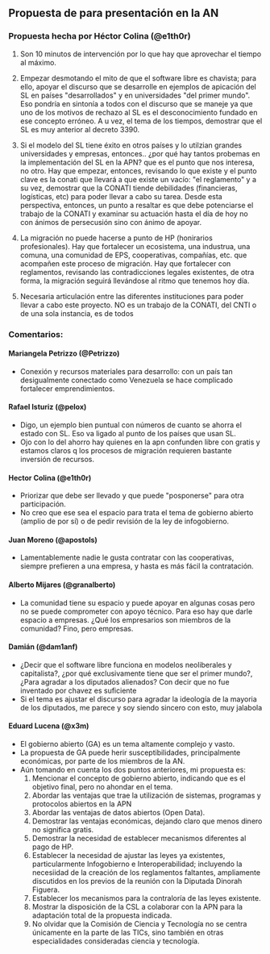 ## Propuesta de para presentación en la AN

### Propuesta hecha por Héctor Colina (@e1th0r)

1) Son 10 minutos de intervención por lo que hay que aprovechar el tiempo al máximo.

2) Empezar desmotando el mito de que el software libre es chavista; para ello, apoyar el discurso que se desarrolle en ejemplos de apicación del SL en países "desarrollados" y en universidades "del primer mundo". Eso pondría en sintonía a todos con el discurso que se maneje ya que uno de los motivos de rechazo al SL es el desconocimiento fundado en ese concepto erróneo. A u vez, el tema de los tiempos, demostrar que el SL es muy anterior al decreto 3390.

3) Si el modelo del SL tiene éxito en otros países y lo utilzian grandes universidades y empresas, entonces.. ¿por qué hay tantos probemas en la implementación del SL en la APN? que es el punto que nos interesa, no otro. Hay que empezar, entonces, revisando lo que existe y el punto clave es la conati que llevará a que existe un vacío: "el reglamento" y a su vez, demostrar que la CONATI tiende debilidades (financieras, logísticas, etc) para poder llevar a cabo su tarea. Desde esta perspectiva, entonces, un punto a resaltar es que debe potenciarse el trabajo de la CONATI y examinar su actuación hasta el día de hoy no con ánimos de persecusión sino con ánimo de apoyar.

4) La migración no puede hacerse a punto de HP (honirarios profesionales). Hay que fortalecer un ecosistema, una industrua, una comuna, una comunidad de EPS, cooperativas, compañías, etc. que acompañen este proceso de migración. Hay que fortalecer con reglamentos, revisando las contradicciones legales existentes, de otra forma, la migración seguirá llevándose al ritmo que tenemos hoy día.

5)  Necesaria articulación entre las diferentes instituciones para poder llevar a cabo este proyecto. NO es un trabajo de la CONATI, del CNTI o de una sola instancia, es de todos

### Comentarios:

#### Mariangela Petrizzo (@Petrizzo)
- Conexión y recursos materiales para desarrollo: con un país tan desigualmente conectado como Venezuela se hace complicado fortalecer emprendimientos.

#### Rafael Isturiz (@pelox)
- Digo, un ejemplo bien puntual con números de cuanto se ahorra el estado con SL. Eso va ligado al punto de los países que usan SL.
- Ojo con lo del ahorro hay quienes en la apn confunden libre con gratis y estamos claros q los procesos de migración requieren bastante inversión de recursos.

#### Hector Colina (@e1th0r)
- Priorizar que debe ser llevado y que puede "posponerse" para otra participación.
- No creo que ese sea el espacio para trata el tema de gobierno abierto (amplio de por sí) o de pedir revisión de la ley de infogobierno.

#### Juan Moreno (@apostols)
- Lamentablemente nadie le gusta contratar con las cooperativas, siempre prefieren a una empresa, y hasta es más fácil la contratación.

#### Alberto Mijares (@granalberto)
- La comunidad tiene su espacio y puede apoyar en algunas cosas pero no se puede comprometer con apoyo técnico. Para eso hay que darle espacio a empresas. ¿Qué los empresarios son miembros de la comunidad? Fino, pero empresas.

#### Damián (@dam1anf)
- ¿Decir que el software libre funciona en modelos neoliberales y capitalista?, ¿por qué exclusivamente tiene que ser el primer mundo?, ¿Para agradar a los diputados alienados? Con decir que no fue inventado por chavez es suficiente
- Si el tema es ajustar el discurso para agradar la ideología de la mayoria de los diputados, me parece y soy siendo sincero con esto, muy jalabola

#### Eduard Lucena (@x3m)
- El gobierno abierto (GA) es un tema altamente complejo y vasto.
- La propuesta de GA puede herir susceptibilidades, principalmente económicas, por parte de los miembros de la AN.
- Aún tomando en cuenta los dos puntos anteriores, mi propuesta es:
  1. Mencionar el concepto de gobierno abierto, indicando que es el objetivo final, pero no ahondar en el tema.
  2. Abordar las ventajas que trae la utilización de sistemas, programas y protocolos abiertos en la APN
  3. Abordar las ventajas de datos abiertos (Open Data).
  4. Demostrar las ventajas económicas, dejando claro que menos dinero no significa gratis.
  5. Demostrar la necesidad de establecer mecanismos diferentes al pago de HP.
  6. Establecer la necesidad de ajustar las leyes ya existentes, particularmente Infogobierno e Interoperabilidad; incluyendo la necesiidad de la creación de los reglamentos faltantes, ampliamente discutidos en los previos de la reunión con la Diputada Dinorah Figuera.
  7. Establecer los mecanismos para la contraloría de las leyes existente.
  8. Mostrar la disposición de la CSL a colaborar con la APN para la adaptación total de la propuesta indicada.
  9. No olvidar que la Comisión de Ciencia y Tecnología no se centra únicamente en la parte de las TICs, sino también en otras especialidades consideradas ciencia y tecnología.
